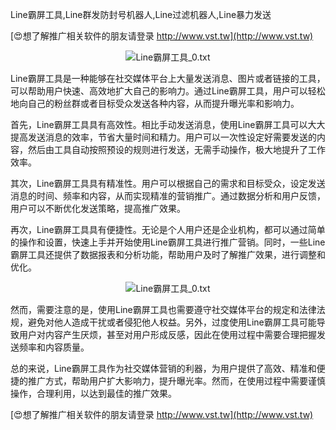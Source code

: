 Line霸屏工具,Line群发防封号机器人,Line过滤机器人,Line暴力发送

[😍想了解推广相关软件的朋友请登录 http://www.vst.tw](http://www.vst.tw)

 <center><img src="https://vst.tw/MP4/tuiguang/png/0.png" alt="Line霸屏工具_0.txt"></center>

Line霸屏工具是一种能够在社交媒体平台上大量发送消息、图片或者链接的工具，可以帮助用户快速、高效地扩大自己的影响力。通过Line霸屏工具，用户可以轻松地向自己的粉丝群或者目标受众发送各种内容，从而提升曝光率和影响力。

首先，Line霸屏工具具有高效性。相比手动发送消息，使用Line霸屏工具可以大大提高发送消息的效率，节省大量时间和精力。用户可以一次性设定好需要发送的内容，然后由工具自动按照预设的规则进行发送，无需手动操作，极大地提升了工作效率。

其次，Line霸屏工具具有精准性。用户可以根据自己的需求和目标受众，设定发送消息的时间、频率和内容，从而实现精准的营销推广。通过数据分析和用户反馈，用户可以不断优化发送策略，提高推广效果。

再次，Line霸屏工具具有便捷性。无论是个人用户还是企业机构，都可以通过简单的操作和设置，快速上手并开始使用Line霸屏工具进行推广营销。同时，一些Line霸屏工具还提供了数据报表和分析功能，帮助用户及时了解推广效果，进行调整和优化。

 <center><img src="https://vst.tw/MP4/tuiguang/png/3.png" alt="Line霸屏工具_0.txt"></center>

然而，需要注意的是，使用Line霸屏工具也需要遵守社交媒体平台的规定和法律法规，避免对他人造成干扰或者侵犯他人权益。另外，过度使用Line霸屏工具可能导致用户对内容产生厌烦，甚至对用户形成反感，因此在使用过程中需要合理把握发送频率和内容质量。

总的来说，Line霸屏工具作为社交媒体营销的利器，为用户提供了高效、精准和便捷的推广方式，帮助用户扩大影响力，提升曝光率。然而，在使用过程中需要谨慎操作，合理利用，以达到最佳的推广效果。

[😍想了解推广相关软件的朋友请登录 http://www.vst.tw](http://www.vst.tw)



